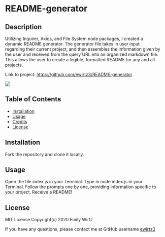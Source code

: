 # README-generator

## Description

Utilizing Inquirer, Axios, and File System node packages, I created a dynamic README generator. The generator file takes in user input regarding their current project, and then assembles the information given by the user and received from the query URL into an organized markdown file. This allows the user to create a legible, formatted README for any and all projects.

Link to project: https://github.com/ewirtz3/README-generator

<img src="https://img.shields.io/github/last-commit/ewirtz3/README-generator?style=for-the-badge"/>

## Table of Contents

- [Installation](#installation)
- [Usage](#usage)
- [Credits](#credits)
- [License](#license)

## Installation

Fork the repository and clone it locally.

## Usage

Open the file index.js in your Terminal. Type in node index.js in your Terminal. Follow the prompts one by one, providing information specific to your project. Receive a README!

## License

MIT License Copyright(c) 2020 Emily Wirtz

If you have any questions, please contact me at GitHub username <a href="https://github.com/ewirtz3">ewirtz3</a>
